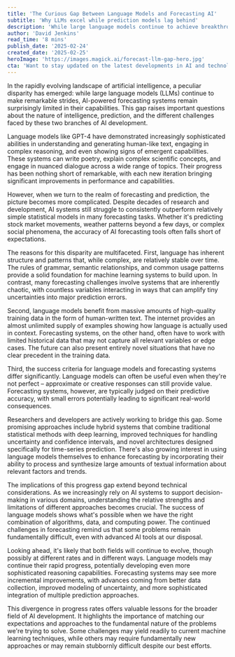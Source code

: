 ```yaml
---
title: 'The Curious Gap Between Language Models and Forecasting AI'
subtitle: 'Why LLMs excel while prediction models lag behind'
description: 'While large language models continue to achieve breakthrough capabilities, AI-powered forecasting systems face persistent challenges in accuracy and reliability. This article explores the reasons behind this technological divide and its implications for the future of artificial intelligence.'
author: 'David Jenkins'
read_time: '8 mins'
publish_date: '2025-02-24'
created_date: '2025-02-25'
heroImage: 'https://images.magick.ai/forecast-llm-gap-hero.jpg'
cta: 'Want to stay updated on the latest developments in AI and technology? Follow us on LinkedIn for in-depth analysis and insights from leading industry experts.'
---
```


In the rapidly evolving landscape of artificial intelligence, a peculiar disparity has emerged: while large language models (LLMs) continue to make remarkable strides, AI-powered forecasting systems remain surprisingly limited in their capabilities. This gap raises important questions about the nature of intelligence, prediction, and the different challenges faced by these two branches of AI development.

Language models like GPT-4 have demonstrated increasingly sophisticated abilities in understanding and generating human-like text, engaging in complex reasoning, and even showing signs of emergent capabilities. These systems can write poetry, explain complex scientific concepts, and engage in nuanced dialogue across a wide range of topics. Their progress has been nothing short of remarkable, with each new iteration bringing significant improvements in performance and capabilities.

However, when we turn to the realm of forecasting and prediction, the picture becomes more complicated. Despite decades of research and development, AI systems still struggle to consistently outperform relatively simple statistical models in many forecasting tasks. Whether it's predicting stock market movements, weather patterns beyond a few days, or complex social phenomena, the accuracy of AI forecasting tools often falls short of expectations.

The reasons for this disparity are multifaceted. First, language has inherent structure and patterns that, while complex, are relatively stable over time. The rules of grammar, semantic relationships, and common usage patterns provide a solid foundation for machine learning systems to build upon. In contrast, many forecasting challenges involve systems that are inherently chaotic, with countless variables interacting in ways that can amplify tiny uncertainties into major prediction errors.

Second, language models benefit from massive amounts of high-quality training data in the form of human-written text. The internet provides an almost unlimited supply of examples showing how language is actually used in context. Forecasting systems, on the other hand, often have to work with limited historical data that may not capture all relevant variables or edge cases. The future can also present entirely novel situations that have no clear precedent in the training data.

Third, the success criteria for language models and forecasting systems differ significantly. Language models can often be useful even when they're not perfect – approximate or creative responses can still provide value. Forecasting systems, however, are typically judged on their predictive accuracy, with small errors potentially leading to significant real-world consequences.

Researchers and developers are actively working to bridge this gap. Some promising approaches include hybrid systems that combine traditional statistical methods with deep learning, improved techniques for handling uncertainty and confidence intervals, and novel architectures designed specifically for time-series prediction. There's also growing interest in using language models themselves to enhance forecasting by incorporating their ability to process and synthesize large amounts of textual information about relevant factors and trends.

The implications of this progress gap extend beyond technical considerations. As we increasingly rely on AI systems to support decision-making in various domains, understanding the relative strengths and limitations of different approaches becomes crucial. The success of language models shows what's possible when we have the right combination of algorithms, data, and computing power. The continued challenges in forecasting remind us that some problems remain fundamentally difficult, even with advanced AI tools at our disposal.

Looking ahead, it's likely that both fields will continue to evolve, though possibly at different rates and in different ways. Language models may continue their rapid progress, potentially developing even more sophisticated reasoning capabilities. Forecasting systems may see more incremental improvements, with advances coming from better data collection, improved modeling of uncertainty, and more sophisticated integration of multiple prediction approaches.

This divergence in progress rates offers valuable lessons for the broader field of AI development. It highlights the importance of matching our expectations and approaches to the fundamental nature of the problems we're trying to solve. Some challenges may yield readily to current machine learning techniques, while others may require fundamentally new approaches or may remain stubbornly difficult despite our best efforts.